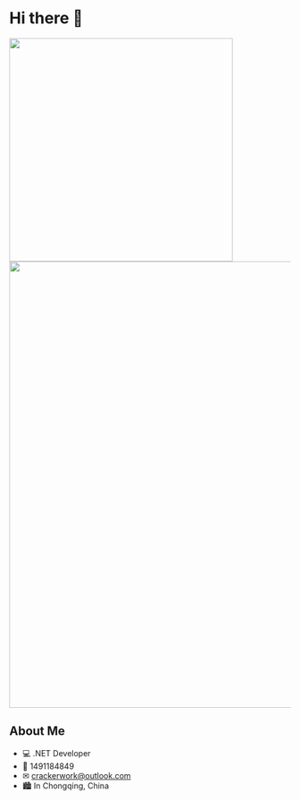 # Hi there 👋

<img align="center" width="400" src="https://github-readme-stats.vercel.app/api?username=hedonghua&theme=transparent&include_all_commits=true&show_icons=true&hide_border=true" />
<img width="800" src="https://github-readme-activity-graph.vercel.app/graph?username=hedonghua&theme=github-compact&hide_border=true&area=true" />

## About Me

- 💻 .NET Developer
- 🐧 1491184849
- ✉︎ crackerwork@outlook.com
- 🏙 In Chongqing, China
